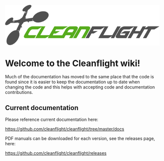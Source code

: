 ![Cleanflight](images/cleanflight/light-wide-1.svg)

# Welcome to the Cleanflight wiki!

Much of the documentation has moved to the same place that the code is found since it is easier to keep the documentation up to date when changing the code and this helps with accepting code and documentation contributions.

## Current documentation

Please reference current documentation here:

https://github.com/cleanflight/cleanflight/tree/master/docs

PDF manuals can be downloaded for each version, see the releases page, here:

https://github.com/cleanflight/cleanflight/releases

